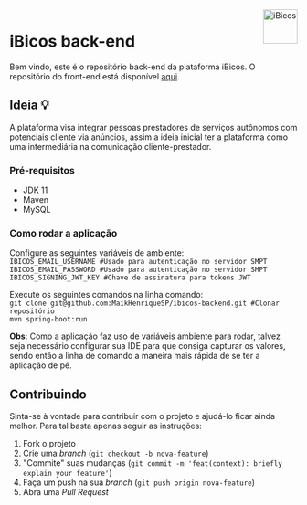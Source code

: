 <a href="https://aimeos.org/">
    <img src="https://i.ibb.co/4SkShF8/mstile-150x150.png" alt="iBicos" title="iBicos" align="right" height="60" />
</a>

# iBicos back-end


Bem vindo, este é o repositório back-end da plataforma  iBicos. O repositório do front-end está disponível [aqui](https://github.com/Classificantes-DH/ibicos-frontend).

## Ideia :bulb:

A plataforma visa integrar pessoas prestadores de serviços autônomos com potenciais cliente via anúncios, assim a ideia inicial ter a plataforma como uma intermediária na comunicação cliente-prestador.

###  Pré-requisitos
- JDK 11
- Maven
- MySQL

### Como rodar a aplicação
Configure as seguintes variáveis de ambiente:  
`IBICOS_EMAIL_USERNAME #Usado para autenticação no servidor SMPT`  
`IBICOS_EMAIL_PASSWORD #Usado para autenticação no servidor SMPT`  
`IBICOS_SIGNING_JWT_KEY #Chave de assinatura para tokens JWT`  

Execute os seguintes comandos na linha comando:  
`git clone git@github.com:MaikHenriqueSP/ibicos-backend.git #Clonar repositório`  
`mvn spring-boot:run `  

**Obs**: Como a aplicação faz uso de variáveis ambiente para rodar, talvez seja necessário configurar sua IDE para que consiga capturar os valores, sendo então a linha de comando a maneira mais rápida de se ter a aplicação de pé.

## Contribuindo

Sinta-se à vontade para contribuir com o projeto e ajudá-lo ficar ainda melhor. Para tal basta apenas seguir as instruções:

1. Fork o projeto
2. Crie uma *branch*  (`git checkout -b nova-feature`)
3. "Commite" suas mudanças (`git commit -m 'feat(context): briefly explain your feature'`)
4. Faça um push na sua *branch* (`git push origin nova-feature`)
5. Abra uma  *Pull Request*
